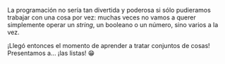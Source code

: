 La programación no sería tan divertida y poderosa si sólo pudieramos trabajar con una cosa por vez: muchas veces no vamos a querer simplemente operar un _string_, un booleano o un número, sino varios a la vez. 

¡Llegó entonces el momento de aprender a tratar conjuntos de cosas! Presentamos a... ¡las listas! :grin: